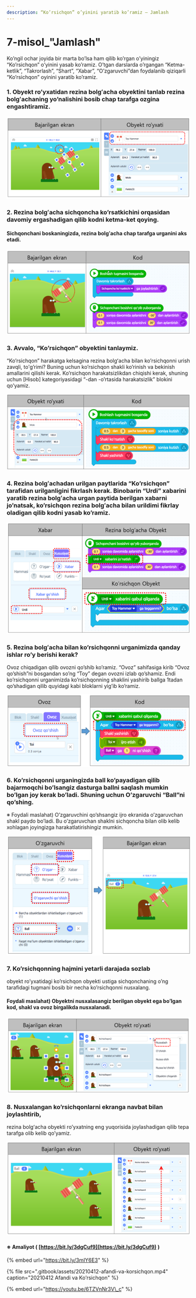 ```yaml
---
description: “Ko’rsichqon” o’yinini yaratib ko’ramiz – Jamlash
---
```


# 7-misol\_"Jamlash"

Ko’ngil ochar joyida bir marta bo’lsa ham qilib ko’rgan o’yiningiz “Ko’rsichqon” o’yinini yasab ko’ramiz. O’tgan darslarda o’rgangan “Ketma-ketlik”, “Takrorlash”, “Shart”, “Xabar”, “O’zgaruvchi”dan foydalanib qiziqarli “Ko’rsichqon” oyinini yaratib ko’ramiz.

### 1. Obyekt ro’yxatidan rezina bolgʻacha obyektini tanlab rezina bolgʻachaning yo’nalishini bosib chap tarafga ozgina engashtiramiz.

![](.gitbook/assets/007_001.png)

### 2. Rezina bolgʻacha sichqoncha ko’rsatkichini orqasidan davomiy ergashadigan qilib kodni ketma-ket qoying. 

#### Sichqonchani boskaningizda, rezina bolgʻacha chap tarafga urganini aks etadi.

![](.gitbook/assets/007_002.png)

### 3. Avvalo, “Ko’rsichqon” obyektini tanlaymiz. 

“Ko’rsichqon” harakatga kelsagina rezina bolgʻacha bilan ko’rsichqonni urish zavqli, to'g’rimi? Buning uchun ko’rsichqon shakli ko’rinish va bekinish amallarini qilishi kerak. Ko’rsichqon harakatsizlikdan chiqishi kerak, shuning uchun \[Hisob\] kategoriyasidagi “-dan -o’rtasida harakatsizlik” blokini qo’yamiz.

![](.gitbook/assets/007_003.png)

### 4. Rezina bolgʻachadan urilgan paytlarida “Ko’rsichqon” tarafidan urilganligini fikrlash  kerak. Binobarin “Urdi” xabarini yaratib rezina bolgʻacha urgan paytida berilgan xabarni jo’natsak, ko’rsichqon rezina bolgʻacha bilan urildimi fikrlay oladigan qilib kodni yasab ko’ramiz.

![](.gitbook/assets/007_004.png)

### 5. Rezina bolgʻacha bilan ko’rsichqonni urganimizda qanday ishlar ro’y berishi kerak? 

Ovoz chiqadigan qilib ovozni qo’shib ko’ramiz. “Ovoz” sahifasiga kirib “Ovoz qo’shish”ni bosgandan so’ng “Toy” degan ovozni izlab qo’shamiz. Endi ko’rsichqonni urganimizda ko’rsichqonning shaklini yashirib ballga 1tadan qo’shadigan qilib quyidagi kabi bloklarni yig’ib ko’ramiz.

![](.gitbook/assets/007_005.png)

### 6. Ko’rsichqonni urganingizda ball ko’payadigan qilib bajarmoqchi bo’lsangiz dasturga ballni saqlash mumkin bo’lgan joy kerak bo’ladi. Shuning uchun O’zgaruvchi “Ball”ni qo’shing.

※ Foydali maslahat\) O’zgaruvchini qo’shsangiz ijro ekranida o’zgaruvchan shakl paydo bo’ladi. Bu o’zgaruvchan shaklni sichqoncha bilan olib kelib xohlagan joyingizga harakatlatirishingiz mumkin.

![](.gitbook/assets/007_006.png)

### 7. Ko’rsichqonning hajmini yetarli darajada sozlab 

obyekt ro’yxatidagi ko’rsichqon obyekti ustiga sichqonchaning o’ng tarafidagi tugmani bosib bir necha ko’rsichqonni nusxalang. 

#### Foydali maslahat\) Obyektni nusxalasangiz berilgan obyekt ega bo’lgan kod, shakl va ovoz birgalikda nusxalanadi.

![](.gitbook/assets/007_007.png)

### 8. Nusxalangan ko’rsichqonlarni ekranga navbat bilan joylashtirib, 

rezina bolgʻacha obyekti ro’yxatning eng yuqorisida joylashadigan qilib tepa tarafga olib kelib qo’yamiz.

![](.gitbook/assets/007_008.png)

#### ※ Amaliyot \( [https://bit.ly/3dgCuf9](https://bit.ly/3dgCuf9) \)

{% embed url="https://bit.ly/3mIY6E3" %}

{% file src=".gitbook/assets/20210412-afandi-va-korsichqon.mp4" caption="20210412 Afandi va Ko’rsichqon" %}

{% embed url="https://youtu.be/6TZVnNr3V\_c" %}


